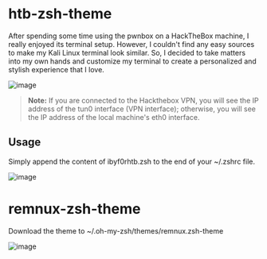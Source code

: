 # htb-zsh-theme

After spending some time using the pwnbox on a HackTheBox machine, I really enjoyed its terminal setup. However, I couldn't find any easy sources to make my Kali Linux terminal look similar. So, I decided to take matters into my own hands and customize my terminal to create a personalized and stylish experience that I love.

![image](https://github.com/Idan1993/zsh-theme/assets/50079464/84394e3d-3242-4b3d-b03b-9db6f8661f7e)

> **Note:** If you are connected to the Hackthebox VPN, you will see the IP address of the tun0 interface (VPN interface); otherwise, you will see the IP address of the local machine's eth0 interface.

## Usage
Simply append the content of ibyf0rhtb.zsh to the end of your ~/.zshrc file.

![image](https://github.com/Idan1993/zsh-theme/assets/50079464/1302f9a1-f19d-43c8-9e92-60578a3321dd)

# remnux-zsh-theme

Download the theme to  ~/.oh-my-zsh/themes/remnux.zsh-theme

![image](https://github.com/ibyf0r3ns1cs/zsh-themes/assets/50079464/41ecc01c-8503-4e2d-9100-0a63de8ad229)



